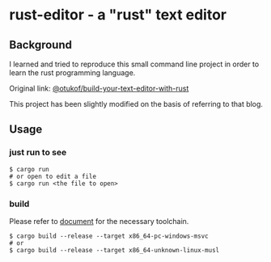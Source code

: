 # rust-editor - a "rust" text editor

## Background

I learned and tried to reproduce this small command line project 
in order to learn the rust programming language.

Original link: [@otukof/build-your-text-editor-with-rust](https://medium.com/@otukof/build-your-text-editor-with-rust-678a463f968b)

This project has been slightly modified on the basis of referring to that blog.

## Usage

### just run to see 

```shell
$ cargo run
# or open to edit a file
$ cargo run <the file to open>
```

### build

Please refer to [document](https://rust-lang.github.io/rustup/cross-compilation.html) for the necessary toolchain.

```shell
$ cargo build --release --target x86_64-pc-windows-msvc
# or
$ cargo build --release --target x86_64-unknown-linux-musl
```
